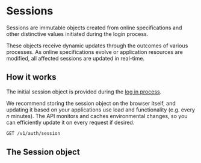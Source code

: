 # Sessions


Sessions are immutable objects created from online specifications and other distinctive values initiated during the login process. 

These objects receive dynamic updates through the outcomes of various processes. As online specifications evolve or application resources are modified, all affected sessions are updated in real-time.


## How it works

The initial session object is provided during the [log in process](login).

We recommend storing the session object on the browser itself, and updating it based on your applications use load and functionality (e.g. every _n_ minutes). The API monitors and caches environmental changes, so you can efficiently update it on every request if desired.

```sh
GET /v1/auth/session
```


## The Session object

<!--@include: includes/objects/session.md-->
<!--@include: includes/objects/properties/session.md-->


